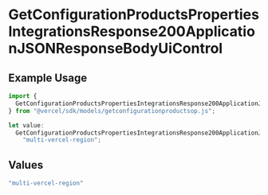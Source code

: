 # GetConfigurationProductsPropertiesIntegrationsResponse200ApplicationJSONResponseBodyUiControl

## Example Usage

```typescript
import {
  GetConfigurationProductsPropertiesIntegrationsResponse200ApplicationJSONResponseBodyUiControl,
} from "@vercel/sdk/models/getconfigurationproductsop.js";

let value:
  GetConfigurationProductsPropertiesIntegrationsResponse200ApplicationJSONResponseBodyUiControl =
    "multi-vercel-region";
```

## Values

```typescript
"multi-vercel-region"
```